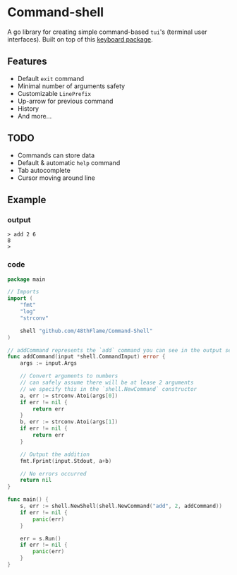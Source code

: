 # Command-shell

A go library for creating simple command-based `tui`'s (terminal user interfaces).
Built on top of this [keyboard package](https://github.com/eiannone/keyboard).

## Features

- Default `exit` command
- Minimal number of arguments safety
- Customizable `LinePrefix`
- Up-arrow for previous command
- History
- And more...

## TODO

- Commands can store data
- Default & automatic `help` command
- Tab autocomplete
- Cursor moving around line

## Example

### output

```terminal
> add 2 6
8
>
```

### code

```go
package main

// Imports
import (
    "fmt"
    "log"
    "strconv"

    shell "github.com/48thFlame/Command-Shell"
)

// addCommand represents the `add` command you can see in the output section
func addCommand(input *shell.CommandInput) error {
    args := input.Args

    // Convert arguments to numbers
    // can safely assume there will be at lease 2 arguments
    // we specify this in the `shell.NewCommand` constructor
    a, err := strconv.Atoi(args[0])
    if err != nil {
        return err
    }
    b, err := strconv.Atoi(args[1])
    if err != nil {
        return err
    }

    // Output the addition
    fmt.Fprint(input.Stdout, a+b)

    // No errors occurred
    return nil
}

func main() {
    s, err := shell.NewShell(shell.NewCommand("add", 2, addCommand))
    if err != nil {
        panic(err)
    }

    err = s.Run()
    if err != nil {
        panic(err)
    }
}
```
